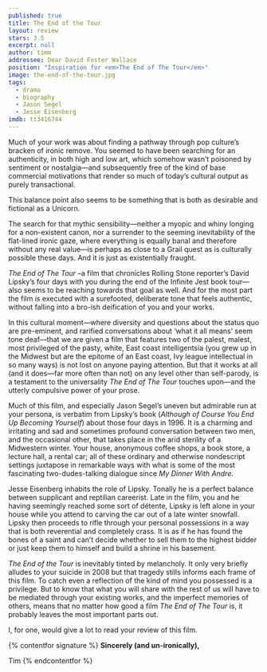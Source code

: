 ```yaml
---
published: true
title: The End of the Tour
layout: review
stars: 3.5
excerpt: null
author: timm
addressee: Dear David Foster Wallace
position: "Inspiration for <em>The End of The Tour</em>"
image: the-end-of-the-tour.jpg
tags: 
  - drama
  - biography
  - Jason Segel
  - Jesse Eisenberg
imdb: tt3416744
---
```


Much of your work was about finding a pathway through pop culture’s bracken of ironic remove. You seemed to have been searching for an authenticity, in both high and low art, which somehow wasn’t poisoned by sentiment or nostalgia—and subsequently free of the kind of base commercial motivations that render so much of today’s cultural output as purely transactional. 

This balance point also seems to be something that is both as desirable and fictional as a Unicorn.

The search for that mythic sensibility—neither a myopic and whiny longing for a non-existent canon, nor a surrender to the seeming inevitability of the flat-lined ironic gaze, where everything is equally banal and therefore without any real value—is perhaps as close to a Grail quest as is culturally possible these days. And it is just as existentially fraught.

_The End of The Tour_ –a film that chronicles Rolling Stone reporter’s David Lipsky’s four days with you during the end of the Infinite Jest book tour—also seems to be reaching towards that goal as well. And for the most part the film _is_ executed with a surefooted, deliberate tone that feels authentic, without falling into a bro-ish deification of you and your works.

In this cultural moment—where diversity and questions about the status quo are pre-eminent, and rarified conversations about ‘what it all means’ seem tone deaf—that we are given a film that features two of the palest, malest, most privileged of the pasty, white, East coast intelligentsia (you grew up in the Midwest but are the epitome of an East coast, Ivy league intellectual in so many ways) is not lost on anyone paying attention. But that it works at all (and it does—far more often than not) on any level other than self-parody, is a testament to the universality _The End of The Tour_ touches upon—and the utterly compulsive power of your prose.

Much of this film, and especially Jason Segel’s uneven but admirable run at your persona, is verbatim from Lipsky’s book (_Although of Course You End Up Becoming Yourself_) about those four days in 1996. It is a charming and irritating and sad and sometimes profound conversation between two men, and the occasional other, that takes place in the arid sterility of a Midwestern winter. Your house, anonymous coffee shops, a book store, a lecture hall, a rental car; all of these ordinary and otherwise nondescript settings juxtapose in remarkable ways with what is some of the most fascinating two-dudes-talking dialogue since _My Dinner With Andre._

Jesse Eisenberg inhabits the role of Lipsky. Tonally he is a perfect balance between supplicant and reptilian careerist. Late in the film, you and he having seemingly reached some sort of détente, Lipsky is left alone in your house while you attend to carving the car out of a late winter snowfall. Lipsky then proceeds to rifle through your personal possessions in a way that is both reverential and completely crass. It is as if he has found the bones of a saint and can’t decide whether to sell them to the highest bidder or just keep them to himself and build a shrine in his basement.

_The End of the Tour_ is inevitably tinted by melancholy. It only very briefly alludes to your suicide in 2008 but that tragedy stills informs each frame of this film. To catch even a reflection of the kind of mind you possessed is a privilege. But to know that what you will share with the rest of us will have to be mediated through your existing works, and the imperfect memories of others, means that no matter how good a film _The End of The Tour_ is, it probably leaves the most important parts out. 

I, for one, would give a lot to read your review of this film. 

{% contentfor signature %}
**Sincerely (and un-ironically),**

Tim
{% endcontentfor %}